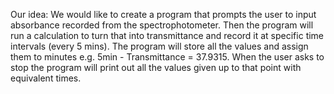 Our idea:
  We would like to create a program that prompts the user to input absorbance recorded from the spectrophotometer. Then the program will run a calculation to turn that into         transmittance and record it at specific time intervals (every 5 mins). The program will store all the values and assign them to minutes e.g. 5min - Transmittance = 37.9315.       When the user asks to stop the program will print out all the values given up to that point with equivalent times.
